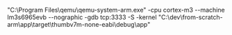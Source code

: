 "C:\Program Files\qemu\qemu-system-arm.exe" -cpu cortex-m3 --machine lm3s6965evb --nographic -gdb tcp:3333 -S -kernel "C:\dev\from-scratch-arm\app\target\thumbv7m-none-eabi\debug\app"